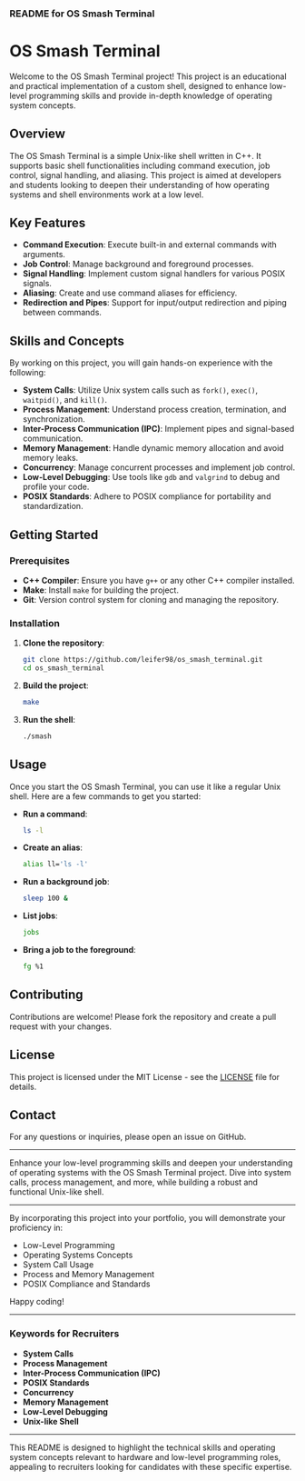 ### README for OS Smash Terminal

# OS Smash Terminal

Welcome to the OS Smash Terminal project! This project is an educational and practical implementation of a custom shell, designed to enhance low-level programming skills and provide in-depth knowledge of operating system concepts.

## Overview

The OS Smash Terminal is a simple Unix-like shell written in C++. It supports basic shell functionalities including command execution, job control, signal handling, and aliasing. This project is aimed at developers and students looking to deepen their understanding of how operating systems and shell environments work at a low level.

## Key Features

- **Command Execution**: Execute built-in and external commands with arguments.
- **Job Control**: Manage background and foreground processes.
- **Signal Handling**: Implement custom signal handlers for various POSIX signals.
- **Aliasing**: Create and use command aliases for efficiency.
- **Redirection and Pipes**: Support for input/output redirection and piping between commands.

## Skills and Concepts

By working on this project, you will gain hands-on experience with the following:

- **System Calls**: Utilize Unix system calls such as `fork()`, `exec()`, `waitpid()`, and `kill()`.
- **Process Management**: Understand process creation, termination, and synchronization.
- **Inter-Process Communication (IPC)**: Implement pipes and signal-based communication.
- **Memory Management**: Handle dynamic memory allocation and avoid memory leaks.
- **Concurrency**: Manage concurrent processes and implement job control.
- **Low-Level Debugging**: Use tools like `gdb` and `valgrind` to debug and profile your code.
- **POSIX Standards**: Adhere to POSIX compliance for portability and standardization.

## Getting Started

### Prerequisites

- **C++ Compiler**: Ensure you have `g++` or any other C++ compiler installed.
- **Make**: Install `make` for building the project.
- **Git**: Version control system for cloning and managing the repository.

### Installation

1. **Clone the repository**:
   ```sh
   git clone https://github.com/leifer98/os_smash_terminal.git
   cd os_smash_terminal
   ```

2. **Build the project**:
   ```sh
   make
   ```

3. **Run the shell**:
   ```sh
   ./smash
   ```

## Usage

Once you start the OS Smash Terminal, you can use it like a regular Unix shell. Here are a few commands to get you started:

- **Run a command**:
  ```sh
  ls -l
  ```

- **Create an alias**:
  ```sh
  alias ll='ls -l'
  ```

- **Run a background job**:
  ```sh
  sleep 100 &
  ```

- **List jobs**:
  ```sh
  jobs
  ```

- **Bring a job to the foreground**:
  ```sh
  fg %1
  ```

## Contributing

Contributions are welcome! Please fork the repository and create a pull request with your changes.

## License

This project is licensed under the MIT License - see the [LICENSE](LICENSE) file for details.

## Contact

For any questions or inquiries, please open an issue on GitHub.

---

Enhance your low-level programming skills and deepen your understanding of operating systems with the OS Smash Terminal project. Dive into system calls, process management, and more, while building a robust and functional Unix-like shell.

---

By incorporating this project into your portfolio, you will demonstrate your proficiency in:

- Low-Level Programming
- Operating Systems Concepts
- System Call Usage
- Process and Memory Management
- POSIX Compliance and Standards

Happy coding!

---

### Keywords for Recruiters
- **System Calls**
- **Process Management**
- **Inter-Process Communication (IPC)**
- **POSIX Standards**
- **Concurrency**
- **Memory Management**
- **Low-Level Debugging**
- **Unix-like Shell**

---

This README is designed to highlight the technical skills and operating system concepts relevant to hardware and low-level programming roles, appealing to recruiters looking for candidates with these specific expertise.
